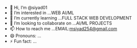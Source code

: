 - 👋 Hi, I’m @siyad01
- 👀 I’m interested in ...WEB AI/ML
- 🌱 I’m currently learning ...FULL STACK WEB DEVELOPMENT
- 💞️ I’m looking to collaborate on ...AI/ML PROJECTS
- 📫 How to reach me ...EMAIL:msiyad254@gmail.com
- 😄 Pronouns: ...
- ⚡ Fun fact: ...

<!---
siyad01/siyad01 is a ✨ special ✨ repository because its `README.md` (this file) appears on your GitHub profile.
You can click the Preview link to take a look at your changes.
--->
